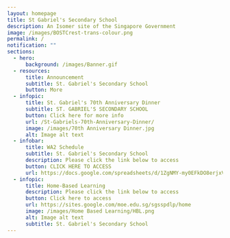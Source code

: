 ```yaml
---
layout: homepage
title: St Gabriel's Secondary School
description: An Isomer site of the Singapore Government
image: /images/BOSTCrest-trans-colour.png
permalink: /
notification: ""
sections:
  - hero:
      background: /images/Banner.gif
  - resources:
      title: Announcement
      subtitle: St. Gabriel's Secondary School
      button: More
  - infopic:
      title: St. Gabriel's 70th Anniversary Dinner
      subtitle: ST. GABRIEL'S SECONDARY SCHOOL
      button: Click here for more info
      url: /St-Gabriels-70th-Anniversary-Dinner/
      image: /images/70th Anniversary Dinner.jpg
      alt: Image alt text
  - infobar:
      title: WA2 Schedule
      subtitle: St. Gabriel's Secondary School
      description: Please click the link below to access
      button: CLICK HERE TO ACCESS
      url: https://docs.google.com/spreadsheets/d/1ZgNMY-my0EFkDO8erjxVg2b679MfRCvCDva5Udh0qqM/edit?usp=sharing
  - infopic:
      title: Home-Based Learning
      description: Please click the link below to access
      button: Click here to access
      url: https://sites.google.com/moe.edu.sg/sgsspdlp/home
      image: /images/Home Based Learning/HBL.png
      alt: Image alt text
      subtitle: St. Gabriel's Secondary School
---
```

